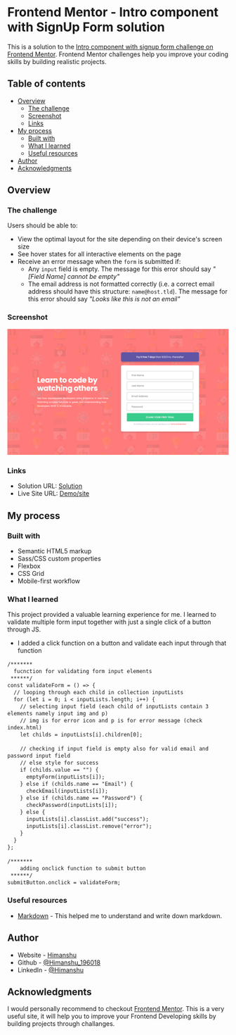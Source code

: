 # Frontend Mentor - Intro component  with SignUp Form solution

This is a solution to the [Intro component with signup form challenge on Frontend Mentor](https://www.frontendmentor.io/challenges/intro-component-with-signup-form-5cf91bd49edda32581d28fd1). Frontend Mentor challenges help you improve your coding skills by building realistic projects.

## Table of contents

- [Overview](#overview)
  - [The challenge](#the-challenge)
  - [Screenshot](#screenshot)
  - [Links](#links)
- [My process](#my-process)
  - [Built with](#built-with)
  - [What I learned](#what-i-learned)
  - [Useful resources](#useful-resources)
- [Author](#author)
- [Acknowledgments](#acknowledgments)

## Overview

### The challenge

Users should be able to:

- View the optimal layout for the site depending on their device's screen size
- See hover states for all interactive elements on the page
- Receive an error message when the `form` is submitted if:
  - Any `input` field is empty. The message for this error should say *"[Field Name] cannot be empty"*
  - The email address is not formatted correctly (i.e. a correct email address should have this structure: `name@host.tld`). The message for this error should say *"Looks like this is not an email"*

### Screenshot

![screenshot](images/screenshot.png)

### Links

- Solution URL: [Solution](https://github.com/Himanshu-196018/intro-component-with-signup-form-challenge)
- Live Site URL: [Demo/site](https://himanshu-196018.github.io/intro-component-with-signup-form-challenge/)

## My process

### Built with

- Semantic HTML5 markup
- Sass/CSS custom properties
- Flexbox
- CSS Grid
- Mobile-first workflow

### What I learned

This project provided a valuable learning experience for me. I learned to validate multiple form input together with just a single click of a button through JS.

- I added a click function on a button and validate each input through that function

```
/*******
  fucnction for validating form input elements
 ******/
const validateForm = () => {
  // looping through each child in collection inputLists
  for (let i = 0; i < inputLists.length; i++) {
    // selecting input field (each child of inputLists contain 3 elements namely input img and p)
    // img is for error icon and p is for error message (check index.html)
    let childs = inputLists[i].children[0];

    // checking if input field is empty also for valid email and password input field
    // else style for success
    if (childs.value == "") {
      emptyForm(inputLists[i]);
    } else if (childs.name == "Email") {
      checkEmail(inputLists[i]);
    } else if (childs.name == "Password") {
      checkPassword(inputLists[i]);
    } else {
      inputLists[i].classList.add("success");
      inputLists[i].classList.remove("error");
    }
  }
};

/*******
    adding onclick function to submit button
 ******/
submitButton.onclick = validateForm;

```

### Useful resources

- [Markdown](https://www.markdownguide.org/) - This helped me to understand and write down markdown.

## Author

- Website - [Himanshu]("")
- Github - [@Himanshu_196018](https://github.com/Himanshu-196018)
- LinkedIn - [@Himanshu](www.linkedin.com/in/himanshu-kumar-2b7993167)

## Acknowledgments

I would personally recommend to checkout [Frontend Mentor](https://www.frontendmentor.io/). This is a very useful site, it will help you to improve your Frontend Developing skills by building projects through challanges.
